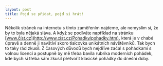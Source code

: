 ```yaml
---
layout: post
title: Pojď se přidat, pojď si hrát!
---
```


Několik stránek na internetu s tímto zaměřením najdeme, ale nemyslím si, že by to byla nějaká sláva. A když se podíváte například na stránku [www.číst.cz](http://www.cist.cz/Pohadky/pohadky.htm), která je v chabé úpravě a denně ji navštíví skoro tisícovka unikátních návštěvníků. Tak bych to taky rád zkusil. Z časových důvodů bych nejdříve začal s pohádkami s volnou licencí a postupně by mě třeba bavila rubrika moderních pohádek, kde bych si třeba sám zkusil přetvořit klasické pohádky do dnešní doby.


   




